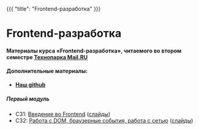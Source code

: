 {{{
	"title": "Frontend-разработка"
}}}

# Frontend-разработка

#### __Материалы курса «Frontend-разработка», читаемого во втором семестре [Технопарка Mail.RU](https://park.mail.ru/blog/view/12/)__

#### Дополнительные материалы:

- __[Наш github](https://github.com/frontend-park-mail-ru)__


##### Первый модуль

- СЗ1: [Введение во Frontend](/module/1/lesson/1) ([слайды](/slides/s1))
- СЗ2: [Работа с DOM, браузерные события, работа с сетью](/module/1/lesson/2) ([слайды](/slides/s2))
<!-- - СЗ3: [Модульность, разработка компонентов, шаблонизация](/module/1/lesson/3) ([слайды](/slides/s3))
- СЗ4: [Безопасность web-приложений, архитектура web-приложений и разработка API](/module/1/lesson/4) ([слайды](/slides/s4))
  
##### Второй модуль

- СЗ5: [Архитектура web-приложений, роутинг, методологии написания CSS](/module/2/lesson/1) ([слайды](/slides/s5))
- СЗ6: [Производительность web-приложений и работа с данными в браузере, WebSockets, HTTP/2](/module/2/lesson/2) ([слайды](/slides/s6))
- СЗ7: [Графика и разработка браузерных игр](/module/2/lesson/3) ([слайды](/slides/s7))
- Л1: [Современное состояние JavaScript [TBA]](/module/2/lesson/4) ([слайды](/slides/s8))
  
##### Третий модуль

- СЗ8: [Современные возможности CSS, разработка под мобильные устройства](/module/3/lesson/1) ([слайды](/slides/s9))
- СЗ9: [Отслеживание проблем производительности web-приложений, инфраструктура и деплой web-приложений, практики DevOps](/module/4/lesson/1) ([слайды](/slides/s11))
  
##### Четвёртый модуль

- Л2: [Продвинутые подходы разработки SPA](/module/3/lesson/2) ([слайды](/slides/s10))
- Л3: [Резюме Frontend-разработчика в 2019 году](/module/4/lesson/2) ([слайды](/slides/s12)) -->

